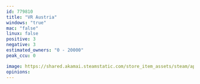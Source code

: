 ```yaml
---
id: 779810
title: "VR Austria"
windows: "true"
mac: "false"
linux: false
positive: 3
negative: 3
estimated_owners: "0 - 20000"
peak_ccu: 0

image: https://shared.akamai.steamstatic.com/store_item_assets/steam/apps/779810/header.jpg?t=1526028455
opinions:
---
```

